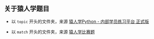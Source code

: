 ## 关于猿人学题目

- 以 `topic` 开头的文件夹，来源 [猿人学Python - 内部学员练习平台 正式版](https://www.python-spider.com/challenge/)

- 以 `match` 开头的文件夹，来源 [猿人学比赛题](https://match.yuanrenxue.com/list)

